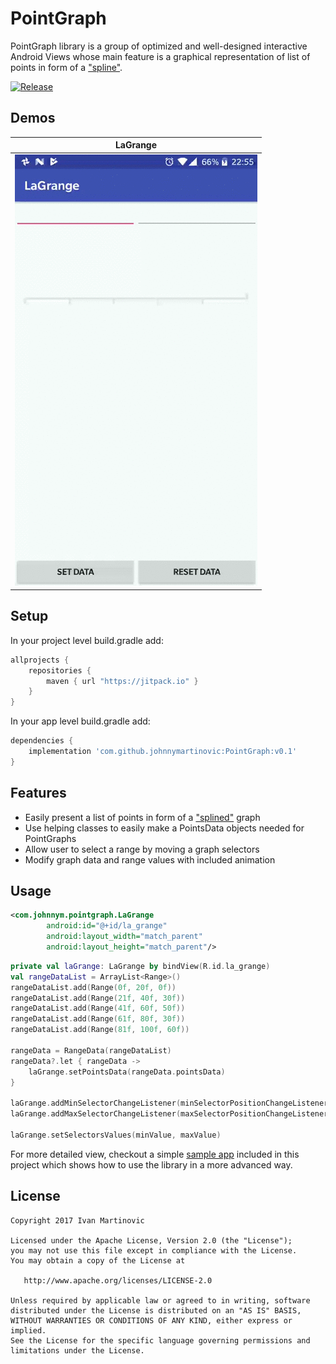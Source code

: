 # PointGraph

PointGraph library is a group of optimized and well-designed interactive Android Views whose main feature is a graphical representation of list of points in form of a ["spline"](https://en.wikipedia.org/wiki/Spline_(mathematics)).

[![Release](https://jitpack.io/v/User/Repo.svg)](https://jitpack.io/#johnnymartinovic/PointGraph)


## Demos
| LaGrange                    |
|:---------------------------:|
|![](assets/Demo_LaGrange.gif)|



## Setup

In your project level build.gradle add:
```groovy
allprojects {
    repositories {
        maven { url "https://jitpack.io" }
    }
}       
```

In your app level build.gradle add:
```groovy
dependencies {
    implementation 'com.github.johnnymartinovic:PointGraph:v0.1'
}      
```

## Features
- Easily present a list of points in form of a ["splined"](https://en.wikipedia.org/wiki/Spline_(mathematics)) graph
- Use helping classes to easily make a PointsData objects needed for PointGraphs
- Allow user to select a range by moving a graph selectors
- Modify graph data and range values with included animation

## Usage
```xml
<com.johnnym.pointgraph.LaGrange
        android:id="@+id/la_grange"
        android:layout_width="match_parent"
        android:layout_height="match_parent"/>
```

```kotlin
private val laGrange: LaGrange by bindView(R.id.la_grange)
val rangeDataList = ArrayList<Range>()
rangeDataList.add(Range(0f, 20f, 0f))
rangeDataList.add(Range(21f, 40f, 30f))
rangeDataList.add(Range(41f, 60f, 50f))
rangeDataList.add(Range(61f, 80f, 30f))
rangeDataList.add(Range(81f, 100f, 60f))

rangeData = RangeData(rangeDataList)
rangeData?.let { rangeData ->
    laGrange.setPointsData(rangeData.pointsData)
}

laGrange.addMinSelectorChangeListener(minSelectorPositionChangeListener)
laGrange.addMaxSelectorChangeListener(maxSelectorPositionChangeListener)
        
laGrange.setSelectorsValues(minValue, maxValue)
```

For more detailed view, checkout a simple [sample app](https://github.com/johnnymartinovic/PointGraph/tree/master/sample) included in this project which shows how to use the library in a more advanced way.

License
--------

    Copyright 2017 Ivan Martinovic

    Licensed under the Apache License, Version 2.0 (the "License");
    you may not use this file except in compliance with the License.
    You may obtain a copy of the License at

       http://www.apache.org/licenses/LICENSE-2.0

    Unless required by applicable law or agreed to in writing, software
    distributed under the License is distributed on an "AS IS" BASIS,
    WITHOUT WARRANTIES OR CONDITIONS OF ANY KIND, either express or implied.
    See the License for the specific language governing permissions and
    limitations under the License.